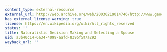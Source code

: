 ```yaml
---
content_type: external-resource
external_url: http://web.archive.org/web/20030219014746/http://www.geocities.com/SouthBeach/1285/decision.html
has_external_license_warning: true
license: https://en.wikipedia.org/wiki/All_rights_reserved
status: ''
title: Naturalistic Decision Making and Selecting a Spouse
uid: a3b40c14-6a34-4099-aafd-839bf587a292
wayback_url: ''
---
```

